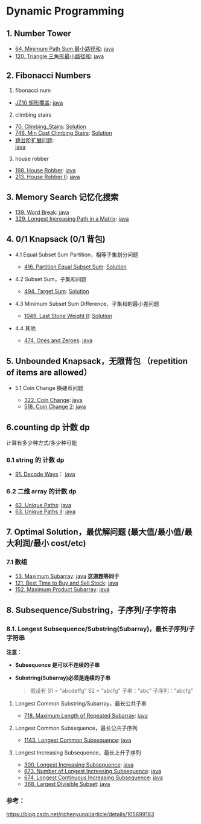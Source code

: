 # Dynamic Programming

## 1. Number Tower

- [64. Minimum Path Sum 最小路径和](https://leetcode.com/problems/minimum-path-sum/):
  [java](/solution_java/0064_Minimum_Path_Sum.java)
- [120. Triangle 三角形最小路径和](https://leetcode.com/problems/triangle/):
  [java](/solution_java/0120_Triangle.java)

## 2. Fibonacci Numbers

1. fibonacci num

- [JZ10 矩形覆盖](https://www.nowcoder.com/practice/72a5a919508a4251859fb2cfb987a0e6?tpId=13&&tqId=11163&rp=1&ru=/ta/coding-interviews&qru=/ta/coding-interviews/question-ranking):
  [java](/牛客网/矩形覆盖.md)

2. climbing stairs

- [70. Climbing_Stairs](https://leetcode.com/problems/climbing-stairs/):
  [Solution](/solution_java/0070_Climbing_Stairs.java)
- [746. Min Cost Climbing Stairs](https://leetcode.com/problems/min-cost-climbing-stairs/):
  [Solution](/solution_java/0746_Min_Cost_Climbing_Stairs.java)
- [跳台阶扩展问题](https://www.nowcoder.com/practice/22243d016f6b47f2a6928b4313c85387?tpId=13&&tqId=11162&rp=1&ru=/ta/coding-interviews&qru=/ta/coding-interviews/question-ranking):  
  [java](/牛客网/跳台阶扩展问题.java)

3. house robber

- [198. House Robber](https://leetcode.com/problems/house-robber/):
  [java](/solution_java/0198_House_Robber.java)
- [213. House Robber II](https://leetcode.com/problems/house-robber-ii/):
  [java](/solution_java/0213_House_Robber_II.java)

## 3. Memory Search 记忆化搜索

- [139. Word Break](https://leetcode.com/problems/word-break/):
  [java](/solution_java/0139_Word_Break.java)
- [329. Longest Increasing Path in a Matrix](https://leetcode.com/problems/longest-increasing-path-in-a-matrix/):
  [java](/solution_java/0329_Longest_Increasing_Path_in_a_Matrix.java)

## 4. 0/1 Knapsack (0/1 背包)

- 4.1 Equal Subset Sum Partition，相等子集划分问题

  - [416. Partition Equal Subset Sum](https://leetcode.com/problems/partition-equal-subset-sum/): [Solution](/solution_java/0416_Partition_Equal_Subset_Sum.java)

- 4.2 Subset Sum，子集和问题

  - [494. Target Sum](https://leetcode.com/problems/target-sum/):
    [Solution](/solution_java/0494_Target_Sum.java)

- 4.3 Minimum Subset Sum Difference，子集和的最小差问题

  - [1049. Last Stone Weight II](https://leetcode.com/problems/last-stone-weight-ii/):
    [Solution](/solution_java/1049_Last_Stone_Weight_II.java)

- 4.4 其他

  - [474. Ones and Zeroes](https://leetcode.com/problems/ones-and-zeroes/):
    [java](/solution_java/474_Ones_and_Zeroes.java)

## 5. Unbounded Knapsack，无限背包 （repetition of items are allowed）

- 5.1 Coin Change 换硬币问题

  - [322. Coin Change](https://leetcode.com/problems/coin-change/):
    [java](/solution_java/0322_Coin_Change.java)
  - [518. Coin Change 2](https://leetcode.com/problems/coin-change-2/):
    [java](/solution_java/0518_Coin_Change_2.java)

## 6.counting dp 计数 dp

计算有多少种方式/多少种可能

### 6.1 string 的 计数 dp

- [91. Decode Ways](https://leetcode.com/problems/decode-ways/)：
  [java](/solution_java/0091_Decode_Ways.java)

### 6.2 二维 array 的计数 dp

- [62. Unique Paths](https://leetcode.com/problems/unique-paths/):
  [java](/solution_java/0062_Unique_Paths.java)
- [63. Unique Paths II](https://leetcode.com/problems/unique-paths-ii/):
  [java](/solution_java/0063_Unique_Paths_II.java)

## 7. Optimal Solution，最优解问题 (最大值/最小值/最大利润/最小 cost/etc)

### 7.1 数组

- [53. Maximum Subarray](https://leetcode.com/problems/maximum-subarray/):
  [java](/solution_java/0053_Maximum_Subarray.java)
  **这道题等同于**
- [121. Best Time to Buy and Sell Stock](https://leetcode.com/problems/best-time-to-buy-and-sell-stock/):
  [java](/solution_java/0121_Best_Time_to_Buy_and_Sell_Stock)
- [152. Maximum Product Subarray](https://leetcode.com/problems/maximum-product-subarray/):
  [java](/solution_java/0152_Maximum_Product_Subarray.java)

## 8. Subsequence/Substring，子序列/子字符串

### 8.1. Longest Subsequence/Substring(Subarray)，最长子序列/子字符串

**注意：**

- **Subsequence 是可以不连续的子串**
- **Substring(Subarray)必须是连续的子串**

  > 假设有 S1 = “abcdeffg” S2 = "abcfg"
  > 子串：“abc”
  > 子序列：“abcfg”

1. Longest Common Substring/Subarray，最长公共子串

   - [718. Maximum Length of Repeated Subarray](https://leetcode.com/problems/maximum-length-of-repeated-subarray/):
     [java](/solution_java/0718_Maximum_Length_of_Repeated_Subarray.java)

2. Longest Common Subsequence，最长公共子序列

   - [1143. Longest Common Subsequence](https://leetcode.com/problems/longest-common-subsequence/):
     [java](/solution_java/1143_Longest_Common_Subsequence.java)

3. Longest Increasing Subsequence，最长上升子序列

   - [300. Longest Increasing Subsequence](https://leetcode.com/problems/longest-increasing-subsequence/):
     [java](/solution_java/0300_Longest_Increasing_Subsequence.java)
   - [673. Number of Longest Increasing Subsequence](https://leetcode.com/problems/number-of-longest-increasing-subsequence/):
     [java](/solution_java/0673_Number_of_Longest_Increasing_Subsequence.java)
   - [674. Longest Continuous Increasing Subsequence](https://leetcode.com/problems/longest-continuous-increasing-subsequence/):
     [java](/solution_java/0674_Longest_Continuous_Increasing_Subsequence.java)
   - [368. Largest Divisible Subset](https://leetcode.com/problems/largest-divisible-subset/):
     [java](/solution_java/0368_Largest_Divisible_Subset.java)

### 参考：

https://blog.csdn.net/richenyunqi/article/details/105699183
